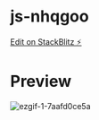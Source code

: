 # js-nhqgoo

[Edit on StackBlitz ⚡️](https://stackblitz.com/edit/js-nhqgoo)

# Preview
![ezgif-1-7aafd0ce5a](https://user-images.githubusercontent.com/40600280/158059304-5d4d8970-4880-45ce-8fe6-be2df17981af.gif)
